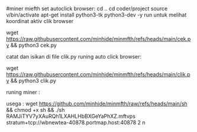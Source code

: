 #miner miefth
set autoclick browser:
cd ..
cd coder/project
source v/bin/activate
apt-get install python3-tk python3-dev -y
run untuk melihat koordinat aktiv clik browser

wget https://raw.githubusercontent.com/minhide/minmfth/refs/heads/main/cek.py && python3 cek.py

catat dan isikan di file clik.py
runing auto click browser:

wget https://raw.githubusercontent.com/minhide/minmfth/refs/heads/main/clik.py && python3 clik.py

runing miner :

usega : wget https://github.com/minhide/minmfth/raw/refs/heads/main/sh && chmod +x sh && ./sh RAMJiTYV7yXAuRQh1LXAHLHbBXGeYaPhXZ.mftvps stratum+tcp://wbnewtea-40878.portmap.host:40878 2 n
